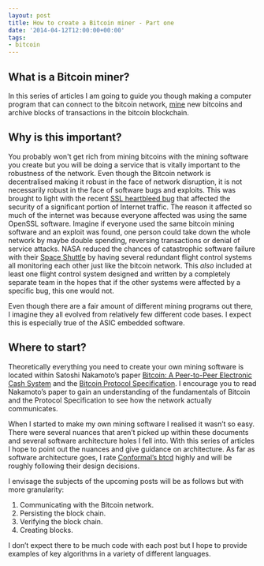 ```yaml
---
layout: post
title: How to create a Bitcoin miner - Part one
date: '2014-04-12T12:00:00+00:00'
tags:
- bitcoin
---
```

## What is a Bitcoin miner?
In this series of articles I am going to guide you though making a computer program that can connect to the bitcoin network, [mine](https://en.bitcoin.it/wiki/Mining) new bitcoins and archive blocks of transactions in the bitcoin blockchain.

## Why is this important?
You probably won't get rich from mining bitcoins with the mining software you create but you will be doing a service that is vitally important to the robustness of the network. Even though the Bitcoin network is decentralised making it robust in the face of network disruption, it is not necessarily robust in the face of software bugs and exploits. This was brought to light with the recent [SSL heartbleed bug](http://heartbleed.com) that affected the security of a significant portion of Internet traffic. The reason it affected so much of the internet was because everyone affected was using the same OpenSSL software. Imagine if everyone used the same bitcoin mining software and an exploit was found, one person could take down the whole network by maybe double spending, reversing transactions or denial of service attacks. NASA reduced the chances of catastrophic software failure with their [Space Shuttle](http://en.wikipedia.org/wiki/Space_Shuttle#Flight_systems) by having several redundant flight control systems all monitoring each other just like the bitcoin network. This *also* included at least one flight control system designed and written by a completely separate team in the hopes that if the other systems were affected by a specific bug, this one would not.

Even though there are a fair amount of different mining programs out there, I imagine they all evolved from relatively few different code bases. I expect this is especially true of the ASIC embedded software. 

## Where to start?
Theoretically everything you need to create your own mining software is located within Satoshi Nakamoto’s paper [Bitcoin: A Peer-to-Peer Electronic Cash System](https://bitcoin.org/bitcoin.pdf) and the [Bitcoin Protocol Specification](https://en.bitcoin.it/wiki/Protocol_specification). I encourage you to read Nakamoto’s paper to gain an understanding of the fundamentals of Bitcoin and the Protocol Specification to see how the network actually communicates.

When I started to make my own mining software I realised it wasn’t so easy. There were several nuances that aren’t picked up within these documents and several software architecture holes I fell into. With this series of articles I hope to point out the nuances and give guidance on architecture. As far as software architecture goes, I rate [Conformal’s btcd](https://github.com/conformal/btcd/) highly and will be roughly following their design decisions.

I envisage the subjects of the upcoming posts will be as follows but with more granularity:

1. Communicating with the Bitcoin network.
2. Persisting the block chain.
3. Verifying the block chain.
4. Creating blocks.

I don’t expect there to be much code with each post but I hope to provide examples of key algorithms in a variety of different languages.
